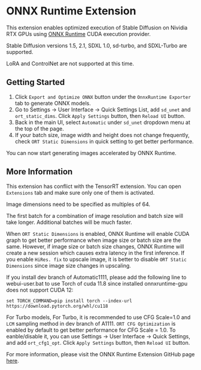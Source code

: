 # ONNX Runtime Extension

This extension enables optimized execution of Stable Diffusion on Nividia RTX GPUs using [ONNX Runtime](https://onnxruntime.ai/) CUDA execution provider.

Stable Diffusion versions 1.5, 2.1, SDXL 1.0, sd-turbo, and SDXL-Turbo are supported.

LoRA and ControlNet are not supported at this time.

## Getting Started
1. Click `Export and Optimize ONNX` button under the `OnnxRuntime Exporter` tab to generate ONNX models.
2. Go to Settings → User Interface → Quick Settings List, add  `sd_unet` and `ort_static_dims`. Click `Apply Settings` button, then `Reload UI` button.
3. Back in the main UI, select `Automatic` under `sd_unet` dropdown menu at the top of the page.
4. If your batch size, image width and height does not change frequently, check `ORT Static Dimensions` in quick setting to get better performance.

You can now start generating images accelerated by ONNX Runtime.

## More Information
This extension has conflict with the TensorRT extension. You can open `Extensions` tab and make sure only one of them is activated.

Image dimensions need to be specified as multiples of 64.

The first batch for a combination of image resolution and batch size will take longer. Additional batches will be much faster.

When `ORT Static Dimensions` is enabled, ONNX Runtime will enable CUDA graph to get better performance when image size or batch size are the same. However, if image size or batch size changes, ONNX Runtime will create a new session which causes extra latency in the first inference. If you enable `HiRes. fix` to upscale image, it is better to disable `ORT Static Dimensions` since image size changes in upscaling.

If you install dev branch of Automatic1111, please add the following line to webui-user.bat to use Torch of cuda 11.8 since installed onnxruntime-gpu does not support CUDA 12:
```
set TORCH_COMMAND=pip install torch --index-url https://download.pytorch.org/whl/cu118
```

For Turbo models, For Turbo, it is recommended to use CFG Scale=1.0 and `LCM` sampling method in dev branch of A1111. `ORT CFG Optimization` is enabled by default to get better performance for CFG Scale = 1.0. To eanble/disable it, you can use Settings → User Interface → Quick Settings, and add `ort_cfg1_opt`. Click `Apply Settings` button, then `Reload UI` button.


For more information, please visit the ONNX Runtime Extension GitHub page [here](https://github.com/tianleiwu/Stable-Diffusion-WebUI-OnnxRuntime).
</ol>